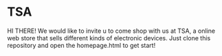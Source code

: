 # TSA

HI THERE! 
We would like to invite u to come shop with us at TSA, a online web store that sells different kinds of electronic devices. Just clone this repository and open the homepage.html to get start!
